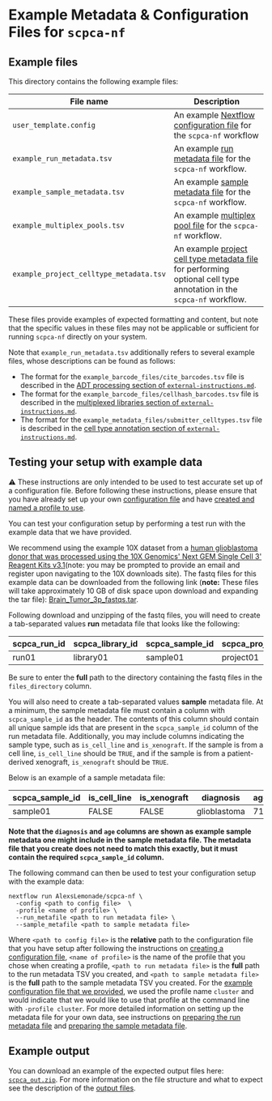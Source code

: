 # Example Metadata & Configuration Files for `scpca-nf`

## Example files

This directory contains the following example files:

| File name | Description |
|-----------|-------------|
| `user_template.config` | An example [Nextflow configuration file](../external-instructions.md#configuration-files) for the `scpca-nf` workflow |
| `example_run_metadata.tsv` | An example [run metadata file](../external-instructions.md#prepare-the-run-metadata-file) for the `scpca-nf` workflow. |
| `example_sample_metadata.tsv`| An example [sample metadata file](../external-instructions.md#prepare-the-sample-metadata-file) for the `scpca-nf` workflow. |
| `example_multiplex_pools.tsv` | An example [multiplex pool file](../external-instructions.md#multiplexed-cellhash-libraries) for the `scpca-nf` workflow.|
| `example_project_celltype_metadata.tsv` | An example [project cell type metadata file](../external-instructions.md#preparing-the-cell-type-project-metadata-file) for performing optional cell type annotation in the `scpca-nf` workflow. |

These files provide examples of expected formatting and content, but note that the specific values in these files may not be applicable or sufficient for running `scpca-nf` directly on your system.

Note that `example_run_metadata.tsv` additionally refers to several example files, whose descriptions can be found as follows:

- The format for the `example_barcode_files/cite_barcodes.tsv` file is described in the [ADT processing section of `external-instructions.md`](../external-instructions.md#libraries-with-additional-feature-data-adt-or-cellhash).
- The format for the `example_barcode_files/cellhash_barcodes.tsv` file is described in the [multiplexed libraries section of `external-instructions.md`](../external-instructions.md#multiplexed-cellhash-libraries).
- The format for the `example_metadata_files/submitter_celltypes.tsv` file is described in the [cell type annotation section of `external-instructions.md`](../external-instructions.md#providing-existing-cell-type-labels).


## Testing your setup with example data

:warning: These instructions are only intended to be used to test accurate set up of a configuration file.
Before following these instructions, please ensure that you have already set up your own [configuration file](../external-instructions.md#configuration-files) and have [created and named a profile to use](../external-instructions.md#setting-up-a-profile-in-the-configuration-file).

You can test your configuration setup by performing a test run with the example data that we have provided.

We recommend using the example 10X dataset from a [human glioblastoma donor that was processed using the 10X Genomics' Next GEM Single Cell 3' Reagent Kits v3.1](https://www.10xgenomics.com/resources/datasets/2-k-sorted-cells-from-human-glioblastoma-multiforme-3-v-3-1-3-1-standard-6-0-0)(note: you may be prompted to provide an email and register upon navigating to the 10X downloads site).
The fastq files for this example data can be downloaded from the following link (**note:** These files will take approximately 10 GB of disk space upon download and expanding the tar file): [Brain_Tumor_3p_fastqs.tar](https://cf.10xgenomics.com/samples/cell-exp/6.0.0/Brain_Tumor_3p/Brain_Tumor_3p_fastqs.tar).

Following download and unzipping of the fastq files, you will need to create a tab-separated values **run** metadata file that looks like the following:

| scpca_run_id | scpca_library_id | scpca_sample_id | scpca_project_id | technology | assay_ontology_term_id | seq_unit | sample_reference        | files_directory              |
| ------------ | ---------------- | --------------- | ---------------- | ---------- | ---------------------- | -------- | ----------------------- | ---------------------------- |
| run01        | library01        | sample01        | project01        | 10Xv3.1    | EFO:XXX                | cell     | Homo_sapiens.GRCh38.104 | /path/to/example_fastq_files |

Be sure to enter the **full** path to the directory containing the fastq files in the `files_directory` column.

You will also need to create a tab-separated values **sample** metadata file.
At a minimum, the sample metadata file must contain a column with `scpca_sample_id` as the header.
The contents of this column should contain all unique sample ids that are present in the `scpca_sample_id` column of the run metadata file.
Additionally, you may include columns indicating the sample type, such as `is_cell_line` and `is_xenograft`.
If the sample is from a cell line, `is_cell_line` should be `TRUE`, and if the sample is from a patient-derived xenograft, `is_xenograft` should be `TRUE`.

Below is an example of a sample metadata file:

| scpca_sample_id |is_cell_line | is_xenograft | diagnosis    | age |
| --------------- |-------------| -------------|------------ | --- |
| sample01        | FALSE       | FALSE        | glioblastoma | 71  |

**Note that the `diagnosis` and `age` columns are shown as example sample metadata one might include in the sample metadata file.
The metadata file that you create does not need to match this exactly, but it must contain the required `scpca_sample_id` column.**

The following command can then be used to test your configuration setup with the example data:

```
nextflow run AlexsLemonade/scpca-nf \
  -config <path to config file>  \
  -profile <name of profile> \
  --run_metafile <path to run metadata file> \
  --sample_metafile <path to sample metadata file>
```

Where `<path to config file>` is the **relative** path to the configuration file that you have setup after following the instructions on [creating a configuration file](../external-instructions.md#configuration-files), `<name of profile>` is the name of the profile that you chose when creating a profile, `<path to run metadata file>` is the **full** path to the run metadata TSV you created, and `<path to sample metadata file>` is the **full** path to the sample metadata TSV you created.
For the [example configuration file that we provided](./user_template.config), we used the profile name `cluster` and would indicate that we would like to use that profile at the command line with `-profile cluster`.
For more detailed information on setting up the metadata file for your own data, see instructions on [preparing the run metadata file](../external-instructions.md#prepare-the-run-metadata-file) and [preparing the sample metadata file](../external-instructions.md/#prepare-the-sample-metadata-file).

## Example output

You can download an example of the expected output files here: [`scpca_out.zip`](https://s3.amazonaws.com/scpca-references/example-data/scpca_out.zip).
For more information on the file structure and what to expect see the description of the [output files](../external-instructions.md#output-files).
